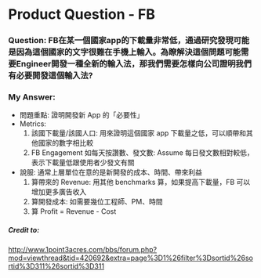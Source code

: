 # Product Question - FB
### Question: FB在某一個國家app的下載量非常低，通過研究發現可能是因為這個國家的文字很難在手機上輸入。為瞭解決這個問題可能需要Engineer開發一種全新的輸入法，那我們需要怎樣向公司證明我們有必要開發這個輸入法?
### My Answer: 
* 問題重點: 證明開發新 App 的「必要性」
* Metrics: 
  1. 該國下載量/該國人口: 用來證明這個國家 app 下載量之低，可以順帶和其他國家的數字相比較
  2. FB Engagement 如每天按讚數、發文數: Assume 每日發文數相對較低，表示下載量低跟使用者少發文有關
* 說服: 通常上層單位在意的是新開發的成本、時間、帶來利益
  1. 算帶來的 Revenue: 用其他 benchmarks 算，如果提高下載量，FB 可以增加更多廣告收入
  2. 算開發成本: 如需要幾位工程師、PM、時間
  3. 算 Profit = Revenue - Cost
  

##### Credit to:
http://www.1point3acres.com/bbs/forum.php?mod=viewthread&tid=420692&extra=page%3D1%26filter%3Dsortid%26sortid%3D311%26sortid%3D311
